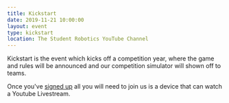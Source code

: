 ```yaml
---
title: Kickstart
date: 2019-11-21 10:00:00
layout: event
type: kickstart
location: The Student Robotics YouTube Channel
---
```


Kickstart is the event which kicks off a competition year, where the game and rules will
be announced and our competition simulator will shown off to teams.

Once you've [signed up][sign-up] all you will need to join us is a device that can watch a Youtube Livestream.

[sign-up]: https://studentrobotics.org/compete/
